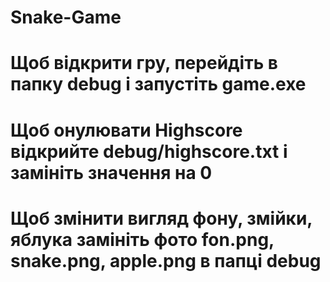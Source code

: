 # Snake-Game
# Щоб відкрити гру, перейдіть в папку debug і запустіть game.exe
# Щоб онулювати Highscore відкрийте debug/highscore.txt і замініть значення на 0
# Щоб змінити вигляд фону, змійки, яблука замініть фото fon.png, snake.png, apple.png в папці debug
